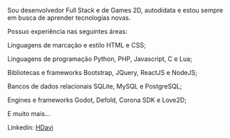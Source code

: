<p>Sou desenvolvedor Full Stack e de Games 2D, autodidata e estou sempre em busca de aprender tecnologias novas.</p>
<p>Possuo experiência nas seguintes áreas:</p>
<p>Linguagens de marcação e estilo HTML e CSS;</p>
<p>Linguagens de programação Python, PHP, Javascript, C e Lua;</p>
<p>Bibliotecas e frameworks Bootstrap, JQuery, ReactJS e NodeJS;</p>
<p>Bancos de dados relacionais SQLite, MySQL e PostgreSQL;</p>
<p>Engines e frameworks Godot, Defold, Corona SDK e Love2D;</p>
<p>E muito mais...</p>

<p>Linkedin: <a href="https://www.linkedin.com/in/hdavi">HDavi</a></p>
